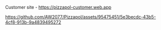 Customer site - https://pizzapol-customer.web.app 


https://github.com/AW2077/Pizzapol/assets/95475451/5e3becdc-43b5-4cf8-913b-9a4839495272

